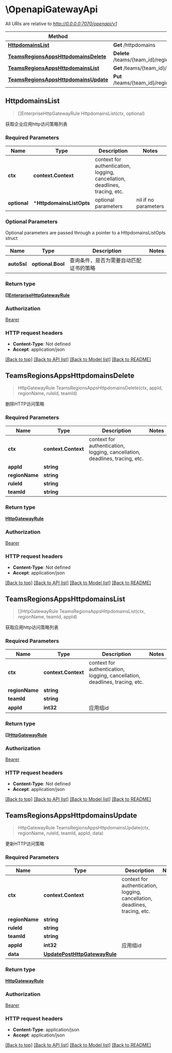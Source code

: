 # \OpenapiGatewayApi

All URIs are relative to *http://0.0.0.0:7070/openapi/v1*

Method | HTTP request | Description
------------- | ------------- | -------------
[**HttpdomainsList**](OpenapiGatewayApi.md#HttpdomainsList) | **Get** /httpdomains | 
[**TeamsRegionsAppsHttpdomainsDelete**](OpenapiGatewayApi.md#TeamsRegionsAppsHttpdomainsDelete) | **Delete** /teams/{team_id}/regions/{region_name}/apps/{app_id}/httpdomains/{rule_id} | 
[**TeamsRegionsAppsHttpdomainsList**](OpenapiGatewayApi.md#TeamsRegionsAppsHttpdomainsList) | **Get** /teams/{team_id}/regions/{region_name}/apps/{app_id}/httpdomains | 
[**TeamsRegionsAppsHttpdomainsUpdate**](OpenapiGatewayApi.md#TeamsRegionsAppsHttpdomainsUpdate) | **Put** /teams/{team_id}/regions/{region_name}/apps/{app_id}/httpdomains/{rule_id} | 



## HttpdomainsList

> []EnterpriseHttpGatewayRule HttpdomainsList(ctx, optional)



获取企业应用http访问策略列表

### Required Parameters


Name | Type | Description  | Notes
------------- | ------------- | ------------- | -------------
**ctx** | **context.Context** | context for authentication, logging, cancellation, deadlines, tracing, etc.
 **optional** | ***HttpdomainsListOpts** | optional parameters | nil if no parameters

### Optional Parameters

Optional parameters are passed through a pointer to a HttpdomainsListOpts struct


Name | Type | Description  | Notes
------------- | ------------- | ------------- | -------------
 **autoSsl** | **optional.Bool**| 查询条件，是否为需要自动匹配证书的策略 | 

### Return type

[**[]EnterpriseHttpGatewayRule**](EnterpriseHTTPGatewayRule.md)

### Authorization

[Bearer](../README.md#Bearer)

### HTTP request headers

- **Content-Type**: Not defined
- **Accept**: application/json

[[Back to top]](#) [[Back to API list]](../README.md#documentation-for-api-endpoints)
[[Back to Model list]](../README.md#documentation-for-models)
[[Back to README]](../README.md)


## TeamsRegionsAppsHttpdomainsDelete

> HttpGatewayRule TeamsRegionsAppsHttpdomainsDelete(ctx, appId, regionName, ruleId, teamId)



删除HTTP访问策略

### Required Parameters


Name | Type | Description  | Notes
------------- | ------------- | ------------- | -------------
**ctx** | **context.Context** | context for authentication, logging, cancellation, deadlines, tracing, etc.
**appId** | **string**|  | 
**regionName** | **string**|  | 
**ruleId** | **string**|  | 
**teamId** | **string**|  | 

### Return type

[**HttpGatewayRule**](HTTPGatewayRule.md)

### Authorization

[Bearer](../README.md#Bearer)

### HTTP request headers

- **Content-Type**: Not defined
- **Accept**: application/json

[[Back to top]](#) [[Back to API list]](../README.md#documentation-for-api-endpoints)
[[Back to Model list]](../README.md#documentation-for-models)
[[Back to README]](../README.md)


## TeamsRegionsAppsHttpdomainsList

> []HttpGatewayRule TeamsRegionsAppsHttpdomainsList(ctx, regionName, teamId, appId)



获取应用http访问策略列表

### Required Parameters


Name | Type | Description  | Notes
------------- | ------------- | ------------- | -------------
**ctx** | **context.Context** | context for authentication, logging, cancellation, deadlines, tracing, etc.
**regionName** | **string**|  | 
**teamId** | **string**|  | 
**appId** | **int32**| 应用组id | 

### Return type

[**[]HttpGatewayRule**](HTTPGatewayRule.md)

### Authorization

[Bearer](../README.md#Bearer)

### HTTP request headers

- **Content-Type**: Not defined
- **Accept**: application/json

[[Back to top]](#) [[Back to API list]](../README.md#documentation-for-api-endpoints)
[[Back to Model list]](../README.md#documentation-for-models)
[[Back to README]](../README.md)


## TeamsRegionsAppsHttpdomainsUpdate

> HttpGatewayRule TeamsRegionsAppsHttpdomainsUpdate(ctx, regionName, ruleId, teamId, appId, data)



更新HTTP访问策略

### Required Parameters


Name | Type | Description  | Notes
------------- | ------------- | ------------- | -------------
**ctx** | **context.Context** | context for authentication, logging, cancellation, deadlines, tracing, etc.
**regionName** | **string**|  | 
**ruleId** | **string**|  | 
**teamId** | **string**|  | 
**appId** | **int32**| 应用组id | 
**data** | [**UpdatePostHttpGatewayRule**](UpdatePostHttpGatewayRule.md)|  | 

### Return type

[**HttpGatewayRule**](HTTPGatewayRule.md)

### Authorization

[Bearer](../README.md#Bearer)

### HTTP request headers

- **Content-Type**: application/json
- **Accept**: application/json

[[Back to top]](#) [[Back to API list]](../README.md#documentation-for-api-endpoints)
[[Back to Model list]](../README.md#documentation-for-models)
[[Back to README]](../README.md)

